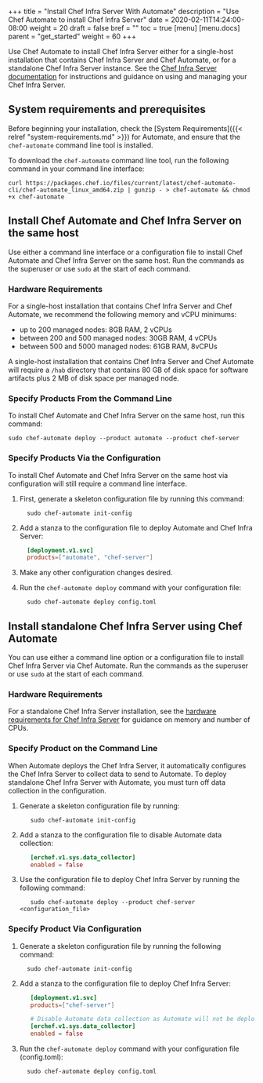 +++
title = "Install Chef Infra Server With Automate"
description = "Use Chef Automate to install Chef Infra Server"
date = 2020-02-11T14:24:00-08:00
weight = 20
draft = false
bref = ""
toc = true
[menu]
  [menu.docs]
    parent = "get_started"
    weight = 60
+++

Use Chef Automate to install Chef Infra Server either for a single-host installation that contains Chef Infra Server and Chef Automate, or for a standalone Chef Infra Server instance. See the [Chef Infra Server documentation](https://docs.chef.io/server_overview/) for
instructions and guidance on using and managing your Chef Infra Server.

## System requirements and prerequisites

Before beginning your installation, check the [System Requirements]({{< relref "system-requirements.md" >}}) for Automate, and ensure that the `chef-automate` command line tool is installed.

To download the `chef-automate` command line tool, run the following command in your command line interface:

```shell
curl https://packages.chef.io/files/current/latest/chef-automate-cli/chef-automate_linux_amd64.zip | gunzip - > chef-automate && chmod +x chef-automate
```

## Install Chef Automate and Chef Infra Server on the same host

Use either a command line interface or a configuration file to install Chef Automate and Chef Infra Server on the same host. Run the commands as the superuser or use `sudo` at the start of each command.

### Hardware Requirements

For a single-host installation that contains Chef Infra Server and Chef Automate, we recommend the following memory and vCPU minimums:

* up to 200 managed nodes: 8GB RAM, 2 vCPUs
* between 200 and 500 managed nodes: 30GB RAM, 4 vCPUs
* between 500 and 5000 managed nodes: 61GB RAM, 8vCPUs

A single-host installation that contains Chef Infra Server and Chef Automate will require a `/hab` directory that contains 80 GB of disk space for software artifacts plus 2 MB of disk space per managed node.

### Specify Products From the Command Line

To install Chef Automate and Chef Infra Server on the same host, run this command:

```shell
sudo chef-automate deploy --product automate --product chef-server
```

### Specify Products Via the Configuration

To install Chef Automate and Chef Infra Server on the same host via configuration will still require a command line interface.

1. First, generate a skeleton configuration file by running this command:

    ```shell
      sudo chef-automate init-config
    ```

1. Add a stanza to the configuration file to deploy Automate and Chef Infra Server:

    ```toml
      [deployment.v1.svc]
      products=["automate", "chef-server"]
    ```

1. Make any other configuration changes desired.

1. Run the `chef-automate deploy` command with your configuration file:

    ```shell
      sudo chef-automate deploy config.toml
    ```

## Install standalone Chef Infra Server using Chef Automate

You can use either a command line option or a configuration file to install Chef Infra Server via Chef Automate. Run the commands as the superuser or use `sudo` at the start of each command.

### Hardware Requirements

For a standalone Chef Infra Server installation, see the [hardware requirements for Chef Infra Server](https://docs.chef.io/install_server_pre/) for guidance on memory and number of CPUs.

### Specify Product on the Command Line
When Automate deploys the Chef Infra Server, it automatically configures the Chef Infra
Server to collect data to send to Automate. To deploy standalone Chef Infra Server with Automate, you
must turn off data collection in the configuration.

1. Generate a skeleton configuration file by running:

    ```shell
       sudo chef-automate init-config
    ```

1. Add a stanza to the configuration file to disable Automate data collection:

    ```toml
       [erchef.v1.sys.data_collector]
       enabled = false
    ```

1. Use the configuration file to deploy Chef Infra Server by running the following command:

    ```shell
       sudo chef-automate deploy --product chef-server <configuration_file>
    ```

### Specify Product Via Configuration

1. Generate a skeleton configuration file by running the following command:

    ```shell
      sudo chef-automate init-config
    ```

1. Add a stanza to the configuration file to deploy Chef Infra Server:

    ```toml
       [deployment.v1.svc]
       products=["chef-server"]

       # Disable Automate data collection as Automate will not be deployed
       [erchef.v1.sys.data_collector]
       enabled = false
    ```

1. Run the `chef-automate deploy` command with your configuration file (config.toml):

    ```shell
      sudo chef-automate deploy config.toml
    ```
